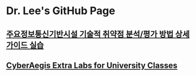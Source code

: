 # Dr. Lee's GitHub Page

## [주요정보통신기반시설 기술적 취약점 분석/평가 방법 상세가이드 실습](cii-labs/CII-Labs.md)
## [CyberAegis Extra Labs for University Classes](extra-labs/Extra-Labs.md)